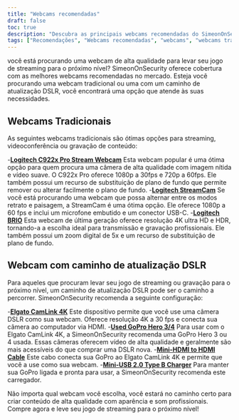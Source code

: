 ```yaml
---
title: "Webcams recomendadas"
draft: false
toc: true
description: "Descubra as principais webcams recomendadas do SimeonOnSecurity para todas as suas necessidades de streaming. Escolha entre as webcams tradicionais, como a Logitech C922x Pro Stream Webcam, a Logitech StreamCam e a Logitech BRIO, ou opte por uma webcam com um caminho de atualização DSLR, usando o Elgato CamLink 4K com uma GoPro Hero 3 4 usada, um Mini- Cabo HDMI para HDMI e um carregador Mini-USB 2.0 Tipo B. Compre agora as melhores webcams do mercado."
tags: ["Recomendações", "Webcams recomendadas", "webcams", "webcams tradicionais", "Webcam com caminho de atualização DSLR", "Logitech C922x Pro Stream Webcam", "Logitech StreamCam", "Logitech BRIO", "Elgato CamLink 4K", "Go Pro Hero 3 4", "Cabo Mini-HDMI para HDMI", "Carregador Mini-USB 2.0 Tipo B"]
---
```

 você está procurando uma webcam de alta qualidade para levar seu jogo de streaming para o próximo nível? SimeonOnSecurity oferece cobertura com as melhores webcams recomendadas no mercado. Esteja você procurando uma webcam tradicional ou uma com um caminho de atualização DSLR, você encontrará uma opção que atende às suas necessidades.

## Webcams Tradicionais

As seguintes webcams tradicionais são ótimas opções para streaming, videoconferência ou gravação de conteúdo:

-[**Logitech C922x Pro Stream Webcam**](https://amzn.to/37P4FMN) Esta webcam popular é uma ótima opção para quem procura uma câmera de alta qualidade com imagem nítida e vídeo suave. O C922x Pro oferece 1080p a 30fps e 720p a 60fps. Ele também possui um recurso de substituição de plano de fundo que permite remover ou alterar facilmente o plano de fundo.
-[**Logitech StreamCam**](https://amzn.to/2SQUWAA) Se você está procurando uma webcam que possa alternar entre os modos retrato e paisagem, a StreamCam é uma ótima opção. Ele oferece 1080p a 60 fps e inclui um microfone embutido e um conector USB-C.
-[**Logitech BRIO**](https://amzn.to/2uQPjcn) Esta webcam de última geração oferece resolução 4K ultra HD e HDR, tornando-a a escolha ideal para transmissão e gravação profissionais. Ele também possui um zoom digital de 5x e um recurso de substituição de plano de fundo.

## Webcam com caminho de atualização DSLR

Para aqueles que procuram levar seu jogo de streaming ou gravação para o próximo nível, um caminho de atualização DSLR pode ser o caminho a percorrer. SimeonOnSecurity recomenda a seguinte configuração:

-[**Elgato CamLink 4K**](https://amzn.to/3oFugAi) Este dispositivo permite que você use uma câmera DSLR como sua webcam. Oferece resolução 4K a 30 fps e conecta sua câmera ao computador via HDMI.
-[**Used GoPro Hero 3/4**](https://www.ebay.com/sch/i.html?_nkw=Used+GoPro+HERO+4+Black+Edition) Para usar com o Elgato CamLink 4K, a SimeonOnSecurity recomenda uma GoPro Hero 3 ou 4 usada. Essas câmeras oferecem vídeo de alta qualidade e geralmente são mais acessíveis do que comprar uma DSLR nova.
-[**Mini-HDMI to HDMI Cable**](https://amzn.to/2N1AL2J) Este cabo conecta sua GoPro ao Elgato CamLink 4K e permite que você a use como sua webcam.
-[**Mini-USB 2.0 Type B Charger**](https://amzn.to/2XyN5t5) Para manter sua GoPro ligada e pronta para usar, a SimeonOnSecurity recomenda este carregador.

Não importa qual webcam você escolha, você estará no caminho certo para criar conteúdo de alta qualidade com aparência e som profissionais. Compre agora e leve seu jogo de streaming para o próximo nível!
